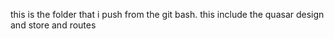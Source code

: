 this is the folder that i push from the git bash.
this include the quasar design and store and routes
